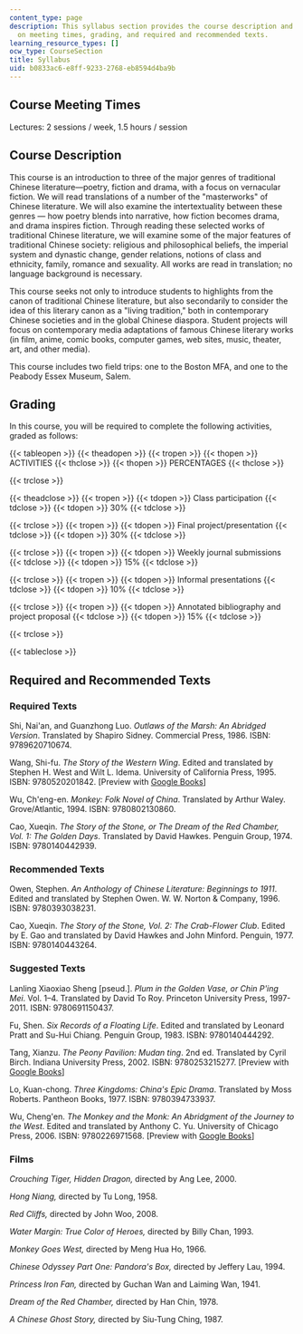 ```yaml
---
content_type: page
description: This syllabus section provides the course description and information
  on meeting times, grading, and required and recommended texts.
learning_resource_types: []
ocw_type: CourseSection
title: Syllabus
uid: b0833ac6-e8ff-9233-2768-eb8594d4ba9b
---
```


Course Meeting Times
--------------------

Lectures: 2 sessions / week, 1.5 hours / session

Course Description
------------------

This course is an introduction to three of the major genres of traditional Chinese literature—poetry, fiction and drama, with a focus on vernacular fiction. We will read translations of a number of the "masterworks" of Chinese literature. We will also examine the intertextuality between these genres — how poetry blends into narrative, how fiction becomes drama, and drama inspires fiction. Through reading these selected works of traditional Chinese literature, we will examine some of the major features of traditional Chinese society: religious and philosophical beliefs, the imperial system and dynastic change, gender relations, notions of class and ethnicity, family, romance and sexuality. All works are read in translation; no language background is necessary.

This course seeks not only to introduce students to highlights from the canon of traditional Chinese literature, but also secondarily to consider the idea of this literary canon as a "living tradition," both in contemporary Chinese societies and in the global Chinese diaspora. Student projects will focus on contemporary media adaptations of famous Chinese literary works (in film, anime, comic books, computer games, web sites, music, theater, art, and other media).

This course includes two field trips: one to the Boston MFA, and one to the Peabody Essex Museum, Salem.

Grading
-------

In this course, you will be required to complete the following activities, graded as follows:

{{< tableopen >}}
{{< theadopen >}}
{{< tropen >}}
{{< thopen >}}
ACTIVITIES
{{< thclose >}}
{{< thopen >}}
PERCENTAGES
{{< thclose >}}

{{< trclose >}}

{{< theadclose >}}
{{< tropen >}}
{{< tdopen >}}
Class participation
{{< tdclose >}}
{{< tdopen >}}
30%
{{< tdclose >}}

{{< trclose >}}
{{< tropen >}}
{{< tdopen >}}
Final project/presentation
{{< tdclose >}}
{{< tdopen >}}
30%
{{< tdclose >}}

{{< trclose >}}
{{< tropen >}}
{{< tdopen >}}
Weekly journal submissions
{{< tdclose >}}
{{< tdopen >}}
15%
{{< tdclose >}}

{{< trclose >}}
{{< tropen >}}
{{< tdopen >}}
Informal presentations
{{< tdclose >}}
{{< tdopen >}}
10%
{{< tdclose >}}

{{< trclose >}}
{{< tropen >}}
{{< tdopen >}}
Annotated bibliography and project proposal
{{< tdclose >}}
{{< tdopen >}}
15%
{{< tdclose >}}

{{< trclose >}}

{{< tableclose >}}

Required and Recommended Texts
------------------------------

### Required Texts

Shi, Nai'an, and Guanzhong Luo. _Outlaws of the Marsh: An Abridged Version_. Translated by Shapiro Sidney. Commercial Press, 1986. ISBN: 9789620710674.

Wang, Shi-fu. _The Story of the Western Wing_. Edited and translated by Stephen H. West and Wilt L. Idema. University of California Press, 1995. ISBN: 9780520201842. \[Preview with [Google Books](http://books.google.com/books?id=Hxn1ZBMT9mIC&pg=PAfrontcover#v=onepage)\]

Wu, Ch'eng-en. _Monkey: Folk Novel of China_. Translated by Arthur Waley. Grove/Atlantic, 1994. ISBN: 9780802130860.

Cao, Xueqin. _The Story of the Stone, or The Dream of the Red Chamber, Vol. 1: The Golden Days_. Translated by David Hawkes. Penguin Group, 1974. ISBN: 9780140442939.

### Recommended Texts

Owen, Stephen. _An Anthology of Chinese Literature: Beginnings to 1911_. Edited and translated by Stephen Owen. W. W. Norton & Company, 1996. ISBN: 9780393038231.

Cao, Xueqin. _The Story of the Stone, Vol. 2: The Crab-Flower Club_. Edited by E. Gao and translated by David Hawkes and John Minford. Penguin, 1977. ISBN: 9780140443264.

### Suggested Texts

Lanling Xiaoxiao Sheng \[pseud.\]. _Plum in the Golden Vase, or Chin P'ing Mei_. Vol. 1–4. Translated by David To Roy. Princeton University Press, 1997-2011. ISBN: 9780691150437.

Fu, Shen. _Six Records of a Floating Life_. Edited and translated by Leonard Pratt and Su-Hui Chiang. Penguin Group, 1983. ISBN: 9780140444292.

Tang, Xianzu. _The Peony Pavilion: Mudan ting_. 2nd ed. Translated by Cyril Birch. Indiana University Press, 2002. ISBN: 9780253215277. \[Preview with [Google Books](http://books.google.com/books?id=wF188L6JgooC&pg=PAfrontcover#v=onepage)\]

Lo, Kuan-chong. _Three Kingdoms: China's Epic Drama_. Translated by Moss Roberts. Pantheon Books, 1977. ISBN: 9780394733937.

Wu, Cheng'en. _The Monkey and the Monk: An Abridgment of the Journey to the West_. Edited and translated by Anthony C. Yu. University of Chicago Press, 2006. ISBN: 9780226971568. \[Preview with [Google Books](http://books.google.com/books?id=fMhR8jVtfYYC&pg=PAfrontcover#v=onepage)\]

### Films

_Crouching Tiger, Hidden Dragon,_ directed by Ang Lee, 2000.

_Hong Niang,_ directed by Tu Long, 1958.

_Red Cliffs,_ directed by John Woo, 2008.

_Water Margin: True Color of Heroes,_ directed by Billy Chan, 1993.

_Monkey Goes West,_ directed by Meng Hua Ho, 1966.

_Chinese Odyssey Part One: Pandora's Box,_ directed by Jeffery Lau, 1994.

_Princess Iron Fan,_ directed by Guchan Wan and Laiming Wan, 1941.

_Dream of the Red Chamber,_ directed by Han Chin, 1978.

_A Chinese Ghost Story,_ directed by Siu-Tung Ching, 1987.